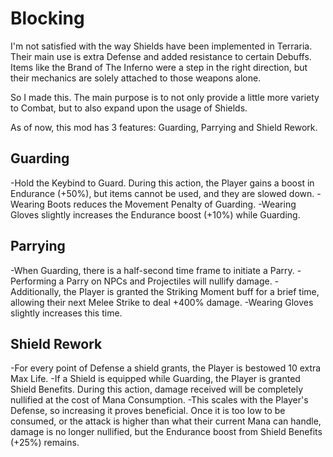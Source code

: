 # Blocking

I'm not satisfied with the way Shields have been implemented in Terraria. Their main use is extra Defense and added resistance to certain Debuffs. Items like the Brand of The Inferno were a step in the right direction, but their mechanics are solely attached to those weapons alone.

So I made this. The main purpose is to not only provide a little more variety to Combat, but to also expand upon the usage of Shields.


As of now, this mod has 3 features: Guarding, Parrying and Shield Rework.

## Guarding
-Hold the Keybind to Guard. During this action, the Player gains a boost in Endurance (+50%), but items cannot be used, and they are slowed down.
-Wearing Boots reduces the Movement Penalty of Guarding.
-Wearing Gloves slightly increases the Endurance boost (+10%) while Guarding.

## Parrying
-When Guarding, there is a half-second time frame to initiate a Parry.
-Performing a Parry on NPCs and Projectiles will nullify damage.
-Additionally, the Player is granted the Striking Moment buff for a brief time, allowing their next Melee Strike to deal +400% damage.
-Wearing Gloves slightly increases this time.

## Shield Rework
-For every point of Defense a shield grants, the Player is bestowed 10 extra Max Life.
-If a Shield is equipped while Guarding, the Player is granted Shield Benefits. During this action, damage received will be completely nullified at the cost of Mana Consumption.
-This scales with the Player's Defense, so increasing it proves beneficial. Once it is too low to be consumed, or the attack is higher than what their current Mana can handle, damage is no longer nullified, but the Endurance boost from Shield Benefits (+25%) remains.
